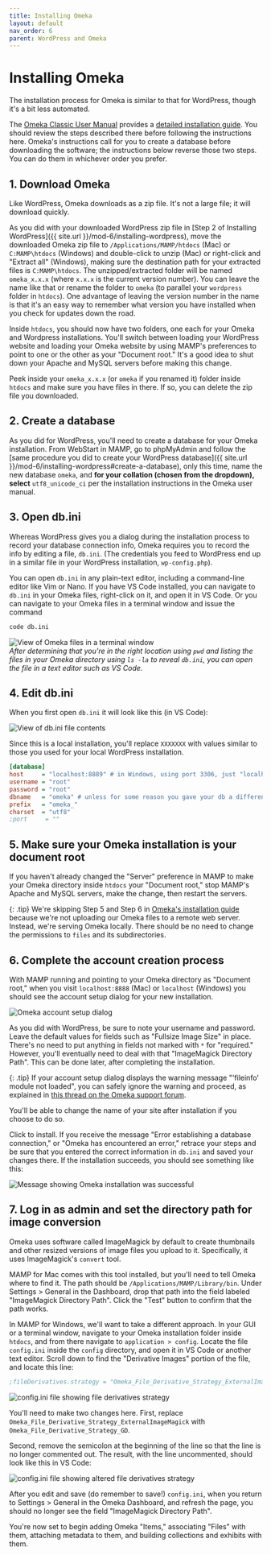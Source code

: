 ```yaml
---
title: Installing Omeka
layout: default
nav_order: 6
parent: WordPress and Omeka
---
```

# Installing Omeka

The installation process for Omeka is similar to that for WordPress, though it's a bit less automated.

The [Omeka Classic User Manual](https://omeka.org/classic/docs/) provides a [detailed installation guide](https://omeka.org/classic/docs/Installation/Installing/). You should review the steps described there before following the instructions here. Omeka's instructions call for you to create a database before downloading the software; the instructions below reverse those two steps. You can do them in whichever order you prefer.

## 1. Download Omeka

Like WordPress, Omeka downloads as a zip file. It's not a large file; it will download quickly.

As you did with your downloaded WordPress zip file in [Step 2 of Installing WordPress]({{ site.url }}/mod-6/installing-wordpress), move the downloaded Omeka zip file to `/Applications/MAMP/htdocs` (Mac) or `C:MAMP\htdocs` (Windows) and double-click to unzip (Mac) or right-click and "Extract all" (Windows), making sure the destination path for your extracted files is `C:MAMP\htdocs`. The unzipped/extracted folder will be named `omeka_x.x.x` (where `x.x.x` is the current version number). You can leave the name like that or rename the folder to `omeka` (to parallel your `wordpress` folder in `htdocs`). One advantage of leaving the version number in the name is that it's an easy way to remember what version you have installed when you check for updates down the road.

Inside `htdocs`, you should now have two folders, one each for your Omeka and Wordpress installations. You'll switch between loading your WordPress website and loading your Omeka website by using MAMP's preferences to point to one or the other as your "Document root." It's a good idea to shut down your Apache and MySQL servers before making this change.

Peek inside your `omeka_x.x.x` (or `omeka` if you renamed it) folder inside `htdocs` and make sure you have files in there. If so, you can delete the zip file you downloaded.

## 2. Create a database

As you did for WordPress, you'll need to create a database for your Omeka installation. From WebStart in MAMP, go to phpMyAdmin and follow the [same procedure you did to create your WordPress database]({{ site.url }}/mod-6/installing-wordpress#create-a-database), only this time, name the new database `omeka`, and **for your collation (chosen from the dropdown), select** `utf8_unicode_ci` per the installation instructions in the Omeka user manual.

## 3. Open db.ini

Whereas WordPress gives you a dialog during the installation process to record your database connection info, Omeka requires you to record the info by editing a file, `db.ini`. (The credentials you feed to WordPress end up in a similar file in your WordPress installation, `wp-config.php`).

You can open `db.ini` in any plain-text editor, including a command-line editor like Vim or Nano. If you have VS Code installed, you can navigate to `db.ini` in your Omeka files, right-click on it, and open it in VS Code. Or you can navigate to your Omeka files in a terminal window and issue the command

```zsh
code db.ini
```
![View of Omeka files in a terminal window](../assets/omeka-open-dbi-ini.png)  
*After determining that you're in the right location using `pwd` and listing the files in your Omeka directory using `ls -la` to reveal `db.ini`, you can open the file in a text editor such as VS Code.*

## 4. Edit db.ini

When you first open `db.ini` it will look like this (in VS Code):

![View of db.ini file contents](../assets/omeka_db-ini-contents.png)

Since this is a local installation, you'll replace `XXXXXXX` with values similar to those you used for your local WordPress installation.

```ini
[database]
host     = "localhost:8889" # in Windows, using port 3306, just "localhost"
username = "root"
password = "root"
dbname   = "omeka" # unless for some reason you gave your db a different name
prefix   = "omeka_"
charset  = "utf8"
;port     = ""
```
## 5. Make sure your Omeka installation is your document root

If you haven't already changed the "Server" preference in MAMP to make your Omeka directory inside `htdocs` your "Document root," stop MAMP's Apache and MySQL servers, make the change, then restart the servers.

{: .tip}
We're skipping Step 5 and Step 6 in [Omeka's installation guide](https://omeka.org/classic/docs/Installation/Installing/) because we're not uploading our Omeka files to a remote web server. Instead, we're serving Omeka locally. There should be no need to change the permissions to `files` and its subdirectories.

## 6. Complete the account creation process

With MAMP running and pointing to your Omeka directory as "Document root," when you visit `localhost:8888` (Mac) or `localhost` (Windows) you should see the account setup dialog for your new installation.

![Omeka account setup dialog](../assets/omeka_account_creation.png)

As you did with WordPress, be sure to note your username and password. Leave the default values for fields such as "Fullsize Image Size" in place. There's no need to put anything in fields not marked with `*` for "required." However, you'll eventually need to deal with that "ImageMagick Directory Path". This can be done later, after completing the installation.

{: .tip}
If your account setup dialog displays the warning message "'fileinfo' module not loaded", you can safely ignore the warning and proceed, as explained in [this thread on the Omeka support forum](https://forum.omeka.org/t/fileinfo-error-on-new-installation/3001). 

You'll be able to change the name of your site after installation if you choose to do so.

Click to install. If you receive the message "Error establishing a database connection," or "Omeka has encountered an error," retrace your steps and be sure that you entered the correct information in `db.ini` and saved your changes there. If the installation succeeds, you should see something like this:

![Message showing Omeka installation was successful](../assets/omeka-success.png)

## 7. Log in as admin and set the directory path for image conversion

Omeka uses software called ImageMagick by default to create thumbnails and other resized versions of image files you upload to it. Specifically, it uses ImageMagick's `convert` tool.

MAMP for Mac comes with this tool installed, but you'll need to tell Omeka where to find it. The path should be `/Applications/MAMP/Library/bin`. Under Settings > General in the Dashboard, drop that path into the field labeled "ImageMagick Directory Path". Click the "Test" button to confirm that the path works.

In MAMP for Windows, we'll want to take a different approach. In your GUI or a terminal window, navigate to your Omeka installation folder inside `htdocs`, and from there navigate to `application > config`. Locate the file `config.ini` inside the `config` directory, and open it in VS Code or another text editor. Scroll down to find the "Derivative Images" portion of the file, and locate this line:

```ini
;fileDerivatives.strategy = "Omeka_File_Derivative_Strategy_ExternalImageMagick"
```
![config.ini file showing file derivatives strategy](../assets/omeka-windows-file-derivatives-strategy.png)

You'll need to make two changes here. First, replace `Omeka_File_Derivative_Strategy_ExternalImageMagick` with `Omeka_File_Derivative_Strategy_GD`.

Second, remove the semicolon at the beginning of the line so that the line is no longer commented out. The result, with the line uncommented, should look like this in VS Code:

![config.ini file showing altered file derivatives strategy](../assets/omeka-windows-file-derivatives-strategy-fixed.png)

After you edit and save (do remember to save!) `config.ini`, when you return to Settings > General in the Omeka Dashboard, and refresh the page, you should no longer see the field "ImageMagick Directory Path".

You're now set to begin adding Omeka "Items," associating "Files" with them, attaching metadata to them, and building collections and exhibits with them.